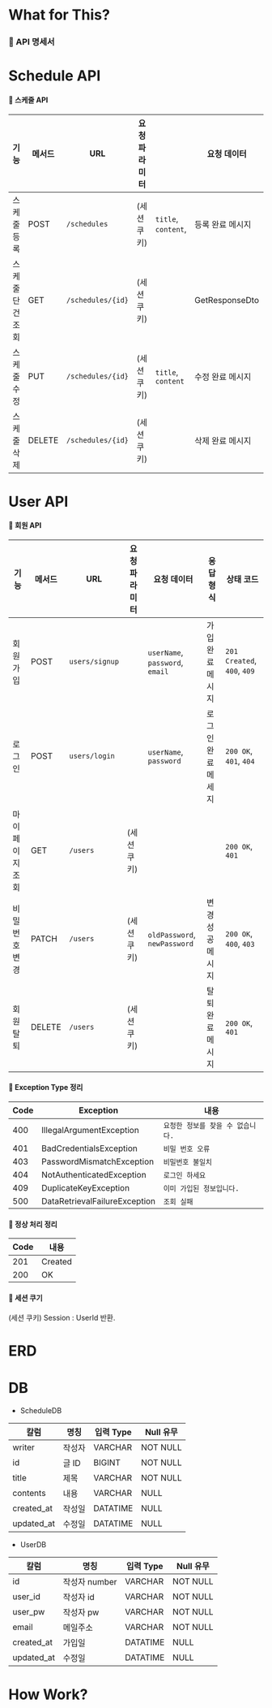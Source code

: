 # What for This?

### 📘 API 명세서
# Schedule API
#### 🧾 스케줄 API

| 기능             | 메서드 | URL                    | 요청 파라미터                         |                     | 요청 데이터                       | 응답 형식          | 상태 코드                        |
|------------------|--------|------------------------------|---------------------------------|---------------------|------------------------------|----------------|----------------------------------|
| 스케줄 등록      | POST   | `/schedules`             | (세션 쿠키)                         | `title`, `content`, | 등록 완료 메시지      | `201 Created`, `400`             |
| 스케줄 단건 조회 | GET    | `/schedules/{id}`        | (세션 쿠키)|                     | GetResponseDto | `200 OK`, `404`                  |
| 스케줄 수정      | PUT    | `/schedules/{id}`        | (세션 쿠키)| `title`, `content`  | 수정 완료 메시지           | `200 OK`, `400`, `404`           |
| 스케줄 삭제      | DELETE | `/schedules/{id}`        | (세션 쿠키)|                     | 삭제 완료 메시지           | `200 OK`, `404`                  |
# User API

#### 🧾 회원 API

| 기능             | 메서드   | URL            |요청 파라미터| 요청 데이터                                | 응답 형식      | 상태 코드                            |
|------------------|--------|----------------|-----------|---------------------------------------|------------|---------------------------------------|
| 회원 가입         | POST     | `users/signup`|           |`userName`, `password`, `email`       | 가입 완료 메시지  | `201 Created`, `400`, `409`          |
| 로그인            | POST     | `users/login` |           |`userName`, `password`                | 로그인 완료 메세지 | `200 OK`, `401`, `404`               |
| 마이페이지 조회     | GET      | `/users`      | (세션 쿠키)|                                      |                | `200 OK`, `401`                      |
| 비밀번호 변경       | PATCH    | `/users`      | (세션 쿠키)| `oldPassword`, `newPassword`         | 변경 성공 메시지  | `200 OK`, `400`, `403`               |
| 회원 탈퇴          | DELETE    |`/users`      | (세션 쿠키) |                                             | 탈퇴 완료 메시지  | `200 OK`, `401`               |

#### 🧾 Exception Type 정리
| Code | Exception | 내용             |
|------|-----------|----------------|
| 400  | IllegalArgumentException      | `요청한 정보를 찾을 수 없습니다.` |
| 401  | BadCredentialsException    | `비밀 번호 오류`  |
| 403  | PasswordMismatchException      | `비밀번호 불일치`       | 
| 404  | NotAuthenticatedException    | `로그인 하세요`       | 
| 409  | DuplicateKeyException    | `이미 가입된 정보입니다.`       | 
| 500  | DataRetrievalFailureException    | `조회 실패`       | 


#### 🧾 정상 처리 정리
| Code | 내용        |
|------|-----------|
| 201  | Created   |
| 200 | OK        |

#### 🧾 세션 쿠기
(세션 쿠키)
Session : UserId 반환.

# ERD





# DB
  * ScheduleDB

| 칼럼         | 명칭         | 입력 Type   | Null 유무  |
|------------|------------|-----------|----------|
| writer     | 작성자        | VARCHAR   | NOT NULL |
| id         | 글 ID       | BIGINT    | NOT NULL |
| title      | 제목         | VARCHAR   | NOT NULL |
| contents   | 내용         | VARCHAR   | NULL     |
| created_at | 작성일        | DATATIME  | NULL     |
| updated_at | 수정일        | DATATIME | NULL     |


  * UserDB

| 칼럼         | 명칭         | 입력 Type     | Null 유무 |
|------------|------------|-------------|------|
| id         | 작성자 number | VARCHAR     | NOT NULL |
| user_id    | 작성자 id     | VARCHAR     | NOT NULL |
| user_pw    | 작성자 pw     | VARCHAR     | NOT NULL |
| email      | 메일주소       | VARCHAR     | NOT NULL |
| created_at | 가입일        | DATATIME  | NULL     |
| updated_at | 수정일        | DATATIME | NULL     |

# How Work? 
